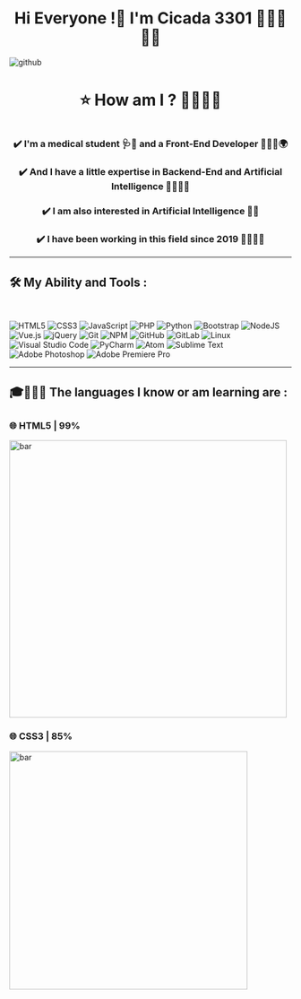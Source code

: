 <h1 align=center>Hi Everyone !👋 I'm Cicada 3301 🧑🏻‍💻🏴‍☠</h1>

<img src="https://raw.githubusercontent.com/Cicada3301110/Cicada3301110/88e6a17a14ad43c5800e15e39961bcbd38532d45/Files/repository.svg" alt="github">

<h1 align="center">⭐ How am I ? 🤔🧑🏻‍💻<h1>

<h3 align="center">✔️ I'm a medical student 🩺🧬 and a Front-End Developer 🧑🏻‍💻🌍</h3>
<h3 align="center">✔️ And I have a little expertise in Backend-End and Artificial Intelligence 🧑🏻‍💻🌐</h3>
<h3 align="center">✔️ I am also interested in Artificial Intelligence 🧠🤖</h3>
<h3 align="center">✔️ I have been working in this field since 2019 📆🧑🏻‍💻</h3>

<hr>

<h2>🛠️ My Ability and Tools :</h2>

<br>

![HTML5](https://img.shields.io/badge/html5-%23E34F26.svg?style=for-the-badge&logo=html5&logoColor=white)
![CSS3](https://img.shields.io/badge/css3-%231572B6.svg?style=for-the-badge&logo=css3&logoColor=white)
![JavaScript](https://img.shields.io/badge/javascript-%23323330.svg?style=for-the-badge&logo=javascript&logoColor=%23F7DF1E)
![PHP](https://img.shields.io/badge/php-%23777BB4.svg?style=for-the-badge&logo=php&logoColor=white)
![Python](https://img.shields.io/badge/python-3670A0?style=for-the-badge&logo=python&logoColor=ffdd54)
![Bootstrap](https://img.shields.io/badge/bootstrap-%23563D7C.svg?style=for-the-badge&logo=bootstrap&logoColor=white)
![NodeJS](https://img.shields.io/badge/node.js-6DA55F?style=for-the-badge&logo=node.js&logoColor=white)
![Vue.js](https://img.shields.io/badge/vuejs-%2335495e.svg?style=for-the-badge&logo=vuedotjs&logoColor=%234FC08D)
![jQuery](https://img.shields.io/badge/jquery-%230769AD.svg?style=for-the-badge&logo=jquery&logoColor=white)
![Git](https://img.shields.io/badge/git-%23F05033.svg?style=for-the-badge&logo=git&logoColor=white)
![NPM](https://img.shields.io/badge/NPM-%23000000.svg?style=for-the-badge&logo=npm&logoColor=white)
![GitHub](https://img.shields.io/badge/github-%23121011.svg?style=for-the-badge&logo=github&logoColor=white)
![GitLab](https://img.shields.io/badge/gitlab-%23181717.svg?style=for-the-badge&logo=gitlab&logoColor=white)
![Linux](https://img.shields.io/badge/Linux-FCC624?style=for-the-badge&logo=linux&logoColor=black)
![Visual Studio Code](https://img.shields.io/badge/Visual%20Studio%20Code-0078d7.svg?style=for-the-badge&logo=visual-studio-code&logoColor=white)
![PyCharm](https://img.shields.io/badge/pycharm-143?style=for-the-badge&logo=pycharm&logoColor=black&color=black&labelColor=green)
![Atom](https://img.shields.io/badge/Atom-%2366595C.svg?style=for-the-badge&logo=atom&logoColor=white)
![Sublime Text](https://img.shields.io/badge/sublime_text-%23575757.svg?style=for-the-badge&logo=sublime-text&logoColor=important)
![Adobe Photoshop](https://img.shields.io/badge/adobe%20photoshop-%2331A8FF.svg?style=for-the-badge&logo=adobe%20photoshop&logoColor=white)
![Adobe Premiere Pro](https://img.shields.io/badge/Adobe%20Premiere%20Pro-9999FF.svg?style=for-the-badge&logo=Adobe%20Premiere%20Pro&logoColor=white)

<hr>

<h2>🎓🧑🏻‍💻 The languages I know or am learning are :<h2>

<h3>🌐 HTML5 | 99%</h3>
<img src="https://github.com/Cicada3301110/Cicada3301110/blob/main/Files/bar.png?raw=true" alt="bar" width="495px">

<h3>🌐 CSS3 | 85%</h3>
<img src="https://github.com/Cicada3301110/Cicada3301110/blob/main/Files/bar.png?raw=true" alt="bar" width="425px">